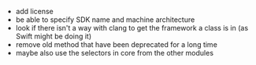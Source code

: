 - add license
- be able to specify SDK name and machine architecture
- look if there isn't a way with clang to get the framework a class is in (as Swift might be doing it)
- remove old method that have been deprecated for a long time
- maybe also use the selectors in core from the other modules
